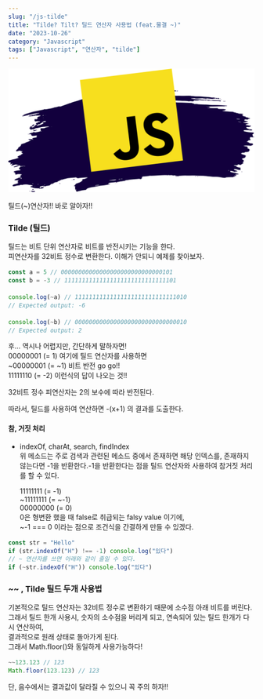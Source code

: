 ```yaml
---
slug: "/js-tilde"
title: "Tilde? Tilt? 틸드 연산자 사용법 (feat.물결 ~)"
date: "2023-10-26"
category: "Javascript"
tags: ["Javascript", "연산자", "tilde"]
---
```


<img src="../images/assets/js.png" alt=""/>

틸드(~)연산자!! 바로 알아자!!

### Tilde (틸드)

틸드는 비트 단위 연산자로 비트를 반전시키는 기능을 한다.  
피연산자를 32비트 정수로 변환한다. 이해가 안되니 예제를 찾아보자.

```javascript
const a = 5 // 00000000000000000000000000000101
const b = -3 // 11111111111111111111111111111101

console.log(~a) // 11111111111111111111111111111010
// Expected output: -6

console.log(~b) // 00000000000000000000000000000010
// Expected output: 2
```

후... 역시나 어렵지만,
간단하게 말하자면!
<br/>
00000001 (= 1) 여기에 틸드 연산자를 사용하면
<br/>
~00000001 (= ~1) 비트 반전 go go!!
<br/>
11111110 (= -2) 이런식의 답이 나오는 것!!
<br/>

32비트 정수 피연산자는 2의 보수에 따라 반전된다.

따라서, 틸드를 사용하여 연산하면 -(x+1) 의 결과를 도출한다.

#### 참, 거짓 처리

-   indexOf, charAt, search, findIndex  
    위 메소드는 주로 검색과 관련된 메소드 중에서 존재하면 해당 인덱스를, 존재하지 않는다면 -1을 반환한다.-1을 반환한다는 점을 틸드 연산자와 사용하여 참거짓 처리를 할 수 있다.

    11111111 (= -1)  
    ~11111111 (= ~-1)  
    00000000 (= 0)  
    0은 형변환 했을 때 false로 취급되는 falsy value 이기에,  
    ~-1 === 0 이라는 점으로 조건식을 간결하게 만들 수 있겠다.

```javascript
const str = "Hello"
if (str.indexOf("H") !== -1) console.log("있다")
// ~ 연산자를 쓰면 아래와 같이 줄일 수 있다.
if (~str.indexOf("H")) console.log("있다")
```

### ~~ , Tilde 틸드 두개 사용법

기본적으로 틸드 연산자는 32비트 정수로 변환하기 때문에 소수점 아래 비트를 버린다.  
그래서 틸드 한개 사용시, 숫자의 소수점을 버리게 되고,
연속되어 있는 틸드 한개가 다시 연산하여,  
결과적으로 원래 상태로 돌아가게 된다.  
그래서 Math.floor()와 동일하게 사용가능하다!

```javascript
~~123.123 // 123
Math.floor(123.123) // 123
```

단, 음수에서는 결과값이 달라질 수 있으니 꼭 주의 하자!!
